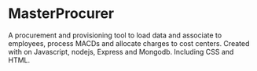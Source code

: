 # MasterProcurer

A procurement and provisioning tool to load data and associate to employees, process MACDs and allocate charges to cost centers.
Created with on Javascript, nodejs, Express and Mongodb. Including CSS and HTML.
